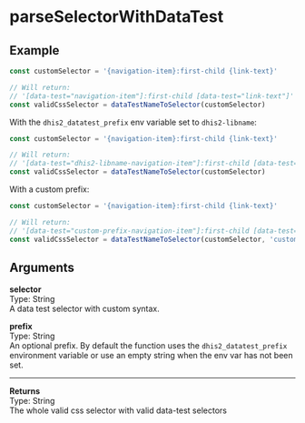 # parseSelectorWithDataTest

## Example

```js
const customSelector = '{navigation-item}:first-child {link-text}'

// Will return:
// '[data-test="navigation-item"]:first-child [data-test="link-text"]'
const validCssSelector = dataTestNameToSelector(customSelector)
```

With the `dhis2_datatest_prefix` env variable set to `dhis2-libname`:

```js
const customSelector = '{navigation-item}:first-child {link-text}'

// Will return:
// '[data-test="dhis2-libname-navigation-item"]:first-child [data-test="dhis2-libname-link-text"]'
const validCssSelector = dataTestNameToSelector(customSelector)
```

With a custom prefix:

```js
const customSelector = '{navigation-item}:first-child {link-text}'

// Will return:
// '[data-test="custom-prefix-navigation-item"]:first-child [data-test="custom-prefix-link-text"]'
const validCssSelector = dataTestNameToSelector(customSelector, 'custom-prefix')
```

## Arguments

**selector**<br />
Type: String<br />
A data test selector with custom syntax.

**prefix**<br />
Type: String<br />
An optional prefix. By default the function uses the `dhis2_datatest_prefix`
environment variable or use an empty string when the env var has not been set.

---

**Returns**<br />
Type: String<br />
The whole valid css selector with valid data-test selectors
